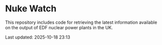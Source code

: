 # Nuke Watch

This repository includes code for retrieving the latest information available on the output of EDF nuclear power plants in the UK.

Last updated: 2025-10-18 23:13